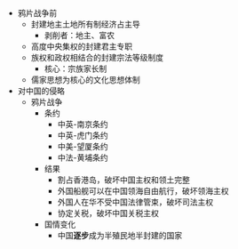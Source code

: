 - 鸦片战争前
	- 封建地主土地所有制经济占主导
		- 剥削者：地主、富农
	- 高度中央集权的封建君主专职
	- 族权和政权相结合的封建宗法等级制度
		- 核心：宗族家长制
	- 儒家思想为核心的文化思想体制
- 对中国的侵略
	- 鸦片战争
		- 条约
			- 中英-南京条约
			- 中英-虎门条约
			- 中美-望厦条约
			- 中法-黄埔条约
		- 结果
			- 割占香港岛，破坏中国主权和领土完整
			- 外国船舰可以在中国领海自由航行，破坏领海主权
			- 外国人在华不受中国法律管束，破坏司法主权
			- 协定关税，破坏中国关税主权
		- 国情变化
			- 中国**逐步**成为半殖民地半封建的国家